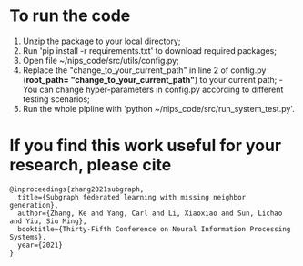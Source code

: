 # To run the code

1. Unzip the package to your local directory;
2. Run 'pip install -r requirements.txt' to download required packages;
3. Open file ~/nips_code/src/utils/config.py;
4. Replace the "change_to_your_current_path" in line 2 of config.py
   (**root_path= "change_to_your_current_path"**) to your current path; - You can change hyper-parameters in config.py according to different testing scenarios;
5. Run the whole pipline with 'python ~/nips_code/src/run_system_test.py'.

# If you find this work useful for your research, please cite

```
@inproceedings{zhang2021subgraph,
  title={Subgraph federated learning with missing neighbor generation},
  author={Zhang, Ke and Yang, Carl and Li, Xiaoxiao and Sun, Lichao and Yiu, Siu Ming},
  booktitle={Thirty-Fifth Conference on Neural Information Processing Systems},
  year={2021}
}
```
